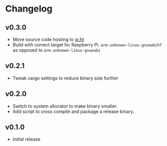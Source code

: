 # Changelog

## v0.3.0

- Move source code hosting to [sr.ht](https://git.sr.ht/~wezm/pitemp)
- Build with correct target for Raspberry Pi. `arm-unknown-linux-gnueabihf` as
  opposed to `arm-unknown-linux-gnueabi`

## v0.2.1

- Tweak cargo settings to reduce binary size further

## v0.2.0

- Switch to system allocator to make binary smaller.
- Add script to cross compile and package a release binary.

## v0.1.0

- Initial release
